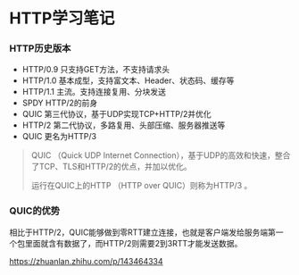 # HTTP学习笔记

### HTTP历史版本

* HTTP/0.9 只支持GET方法，不支持请求头
* HTTP/1.0 基本成型，支持富文本、Header、状态码、缓存等
* HTTP/1.1 主流。支持连接复用、分块发送
* SPDY  HTTP/2的前身
* QUIC  第三代协议，基于UDP实现TCP+HTTP/2并优化
* HTTP/2 第二代协议，多路复用、头部压缩、服务器推送等
* QUIC 更名为HTTP/3



> QUIC （Quick UDP Internet Connection），基于UDP的高效和快速，整合了TCP、TLS和HTTP/2的优点，并加以优化。
>
> 运行在QUIC上的HTTP （HTTP over QUIC）则称为HTTP/3 。



### QUIC的优势

相比于HTTP/2，QUIC能够做到零RTT建立连接，也就是客户端发给服务端第一个包里面就含有数据了，而HTTP/2则需要2到3RTT才能发送数据。

https://zhuanlan.zhihu.com/p/143464334



​	